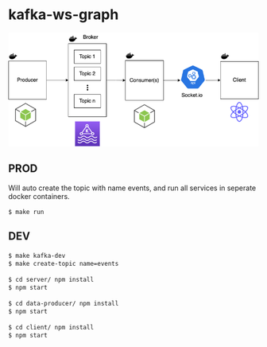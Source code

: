 # kafka-ws-graph

<img src="https://github.com/JesperBry/kafka-ws-graph/blob/main/resources/event-driven-architecture.png" alt="" border="0" />

## PROD

Will auto create the topic with name events, and run all services in seperate docker containers.

```
$ make run
```

## DEV

```
$ make kafka-dev
$ make create-topic name=events

$ cd server/ npm install
$ npm start

$ cd data-producer/ npm install
$ npm start

$ cd client/ npm install
$ npm start

```
